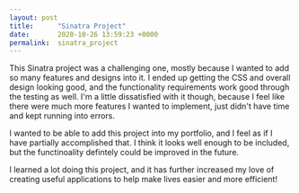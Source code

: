 ```yaml
---
layout: post
title:      "Sinatra Project"
date:       2020-10-26 13:59:23 +0000
permalink:  sinatra_project
---
```


This Sinatra project was a challenging one, mostly because I wanted to add so many features and designs into it. I ended up getting the CSS and overall design looking good, and the functionality requirements work good through the testing as well. I'm a little dissatisfied with it though, because I feel like there were much more features I wanted to implement, just didn't have time and kept running into errors. 

I wanted to be able to add this project into my portfolio, and I feel as if I have partially accomplished that. I think it looks well enough to be included, but the functinoality defintely could be improved in the future. 

I learned a lot doing this project, and it has further increased my love of creating useful applications to help make lives easier and more efficient! 
